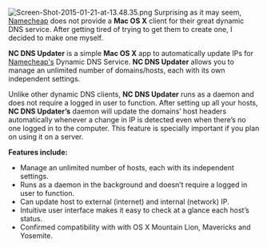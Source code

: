 ![Screen-Shot-2015-01-21-at-13.48.35.png](https://bitbucket.org/repo/zALnLk/images/3957910297-Screen-Shot-2015-01-21-at-13.48.35.png)
Surprising as it may seem, [Namecheap](http://www.namecheap.com) does not provide a **Mac OS X** client for their great dynamic DNS service. After getting tired of trying to get them to create one, I decided to make one myself.

**NC DNS Updater** is a simple **Mac OS X** app to automatically update IPs for [Namecheap's](http://www.namecheap.com) Dynamic DNS Service. **NC DNS Updater** allows you to manage an unlimited number of domains/hosts, each with its own independent settings.

Unlike other dynamic DNS clients, **NC DNS Updater** runs as a daemon and does not require a logged in user to function. After setting up all your hosts, **NC DNS Updater’s** daemon will update the domains’ host headers automatically whenever a change in IP is detected even when there’s no one logged in to the computer. This feature is specially important if you plan on using it on a server.

**Features include:**

* Manage an unlimited number of hosts, each with its independent settings.
* Runs as a daemon in the background and doesn’t require a logged in user to function.
* Can update host to external (internet) and internal (network) IP.
* Intuitive user interface makes it easy to check at a glance each host’s status.
* Confirmed compatibility with with OS X Mountain Lion, Mavericks and Yosemite.
